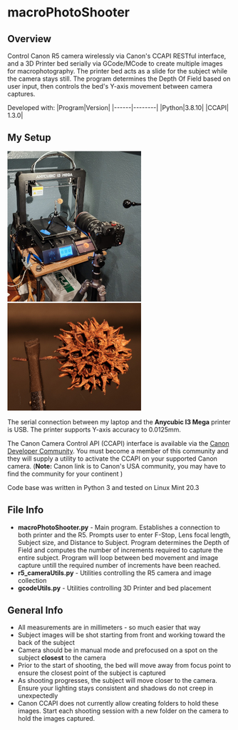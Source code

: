 # macroPhotoShooter

## Overview
Control Canon R5 camera wirelessly via Canon's CCAPI RESTful interface, and a 3D Printer bed serially via GCode/MCode to create multiple images for macrophotography. The printer bed acts as a slide for the subject while the camera stays still. The program determines the Depth Of Field based on user input, then controls the bed's Y-axis movement between camera captures.

Developed with:
|Program|Version|
|------|--------|
|Python|3.8.10|
|CCAPI| 1.3.0|

## My Setup
![my setup](images/macroSetup_1_300w.jpg) ![nut pic](images/dt_output2_1_104_300w.jpg)

The serial connection between my laptop and the **Anycubic I3 Mega** printer is USB. The printer supports Y-axis accuracy to 0.0125mm.

The Canon Camera Control API (CCAPI) interface is available via the [Canon Developer Community](https://developercommunity.usa.canon.com/s/). You must become a member of this community and they will supply a utility to activate the CCAPI on your supported Canon camera. (**Note:** Canon link is to Canon's USA community, you may have to find the community for your continent )

Code base was written in Python 3 and tested on Linux Mint 20.3

## File Info
- **macroPhotoShooter.py** - Main program. Establishes a connection to both printer and the R5. Prompts user to enter F-Stop, Lens focal length, Subject size, and Distance to Subject. Program determines the Depth of Field and computes the number of increments required to capture the entire subject. Program will loop between bed movement and image capture untill the required number of increments have been reached.
- **r5_cameraUtils.py** - Utilities controlling the R5 camera and image collection
- **gcodeUtils.py** - Utilities controlling 3D Printer and bed placement

## General Info
- All measurements are in millimeters - so much easier that way
- Subject images will be shot starting from front and working toward the back of the subject
- Camera should be in manual mode and prefocused on a spot on the subject **closest** to the camera
- Prior to the start of shooting, the bed will move away from focus point to ensure the closest point of the subject is captured
- As shooting progresses, the subject will move closer to the camera. Ensure your lighting stays consistent and shadows do not creep in unexpectedly
- Canon CCAPI does not currently allow creating folders to hold these images. Start each shooting session with a new folder on the camera to hold the images captured.
